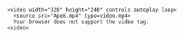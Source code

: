 <!DOCTYPE html>
<html>
  <body>

    <video width="320" height="240" controls autoplay loop>
      <source src="Ape8.mp4" type=video.mp4>
      Your browser does not support the video tag.
    <video>
    
  </body>
</html>

